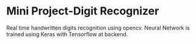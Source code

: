 # Mini Project-Digit Recognizer
Real time handwritten digits recognition using opencv. Neural Network is trained using Keras with Tensorflow at backend.
